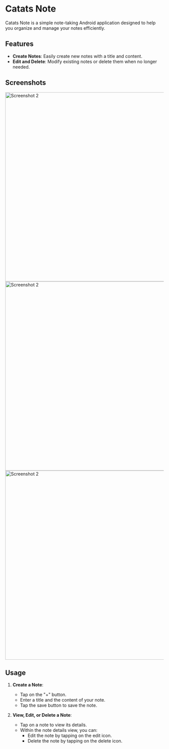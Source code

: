 # Catats Note

Catats Note is a simple note-taking Android application designed to help you organize and manage your notes efficiently.

## Features

- **Create Notes**: Easily create new notes with a title and content.
- **Edit and Delete**: Modify existing notes or delete them when no longer needed.


## Screenshots

<img src="https://github.com/mymhabib/catats-note/assets/85412229/21e9b4e4-2ca9-4b43-899c-329ba377fc14" alt="Screenshot 2" height="600">
<img src="https://github.com/mymhabib/catats-note/assets/85412229/ac8eb28a-e367-41fa-b118-c9321a7370ff" alt="Screenshot 2" height="600">
<img src="https://github.com/mymhabib/catats-note/assets/85412229/88817d7b-43d1-4526-93e0-baaa2ea44b50" alt="Screenshot 2" height="600">






## Usage

1. **Create a Note**:
   - Tap on the "+" button.
   - Enter a title and the content of your note.
   - Tap the save button to save the note.

2. **View, Edit, or Delete a Note**:
   - Tap on a note to view its details.
   - Within the note details view, you can:
     - Edit the note by tapping on the edit icon.
     - Delete the note by tapping on the delete icon.
